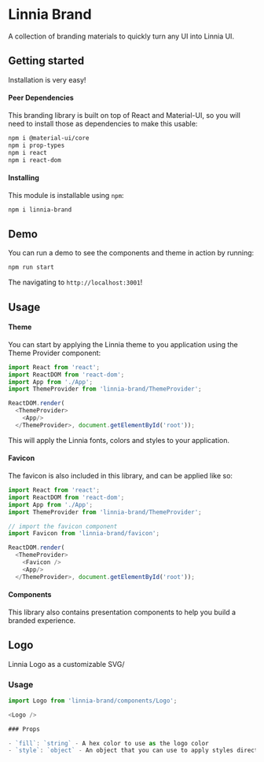 # Linnia Brand

A collection of branding materials to quickly turn any UI into Linnia UI.

## Getting started

Installation is very easy!

#### Peer Dependencies

This branding library is built on top of React and Material-UI, so you will need to install those as dependencies to make this usable:

```bash
npm i @material-ui/core
npm i prop-types
npm i react
npm i react-dom
```

#### Installing

This module is installable using `npm`:

```bash
npm i linnia-brand
```

## Demo

You can run a demo to see the components and theme in action by running:

```bash
npm run start
```

The navigating to `http://localhost:3001`!

## Usage

#### Theme

You can start by applying the Linnia theme to you application using the Theme Provider component:

```javascript
import React from 'react';
import ReactDOM from 'react-dom';
import App from './App';
import ThemeProvider from 'linnia-brand/ThemeProvider';

ReactDOM.render(
  <ThemeProvider>
    <App/>
  </ThemeProvider>, document.getElementById('root'));
```

This will apply the Linnia fonts, colors and styles to your application.

#### Favicon

The favicon is also included in this library, and can be applied like so:

```javascript
import React from 'react';
import ReactDOM from 'react-dom';
import App from './App';
import ThemeProvider from 'linnia-brand/ThemeProvider';

// import the favicon component
import Favicon from 'linnia-brand/favicon';

ReactDOM.render(
  <ThemeProvider>
    <Favicon />
    <App/>
  </ThemeProvider>, document.getElementById('root'));
````

#### Components

This library also contains presentation components to help you build a branded experience. 

## Logo

Linnia Logo as a customizable SVG/

### Usage

```javascript
import Logo from 'linnia-brand/components/Logo';

<Logo />

### Props

- `fill`: `string` - A hex color to use as the logo color
- `style`: `object` - An object that you can use to apply styles directly to the logo

